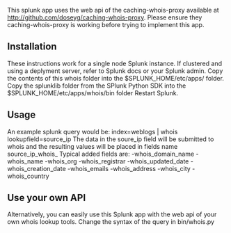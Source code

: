 This splunk app uses the web api of the caching-whois-proxy available at http://github.com/doseyg/caching-whois-proxy.
Please ensure they caching-whois-proxy is working before trying to implement this app. 

## Installation
These instructions work for a single node Splunk instance. If clustered and using a deplyment server, refer to Splunk docs or your Splunk admin.
Copy the contents of this whois folder into the $SPLUNK_HOME/etc/apps/ folder. 
Copy the splunklib folder from the SPlunk Python SDK into the $SPLUNK_HOME/etc/apps/whois/bin folder
Restart Splunk.

## Usage
An example splunk query would be:
index=weblogs | whois lookupfield=source_ip 
The data in the soure_ip field will be submitted to whois and the resulting values will be placed in fields name source_ip_whois_<something>
Typical added fields are:
-whois_domain_name
-whois_name
-whois_org
-whois_registrar
-whois_updated_date
-whois_creation_date
-whois_emails
-whois_address
-whois_city
-whois_country

## Use your own API
Alternatively, you can easily use this Splunk app with the web api of your own whois lookup tools. Change the syntax of the query in bin/whois.py
